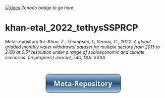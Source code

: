 <!-- badges: start --> 
[![docs](https://github.com/IMMM-SFA/khan-etal_2022_im3gcamusa/actions/workflows/docs.yaml/badge.svg?branch=main)](https://github.com/IMMM-SFA/khan-etal_2022_im3gcamusa/actions/workflows/docs.yaml)
_Zenodo badge to go here_
<!-- badges: end -->
# khan-etal_2022_tethysSSPRCP

Meta-repository for: *Khan, Z., Thompson, I., Vernon, C., 2022. A global gridded monthly water withdrawal dataset for multiple sectors from 2015 to 2100 at 0.5° resolution under a range of socioeconomic and climate scenarios. (In progress) Journal_TBD, DOI: XXXX*

<br>
<p align="center">
<a href="https://immm-sfa.github.io/khan-etal_2022_tethysSSPRCP/articles/vignette_metarepo.html" target="_blank"><img src="https://github.com/JGCRI/jgcricolors/blob/main/vignettes/button_metarepo.PNG?raw=true" height="60"/></a>
</p>